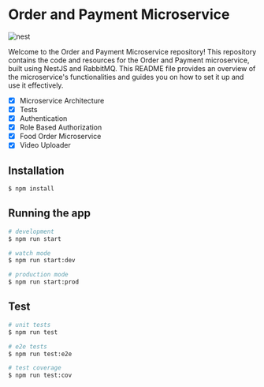 # Order and Payment Microservice

![nest](https://github.com/shuklaritvik06/order-and-gridfs/assets/72812470/f96667a0-acaf-458b-a445-95a70171323b)

Welcome to the Order and Payment Microservice repository! This repository contains the code and resources for the Order and Payment microservice, built using NestJS and RabbitMQ. This README file provides an overview of the microservice's functionalities and guides you on how to set it up and use it effectively.

- [x] Microservice Architecture
- [x] Tests
- [x] Authentication
- [x] Role Based Authorization
- [x] Food Order Microservice
- [x] Video Uploader

## Installation

```bash
$ npm install
```

## Running the app

```bash
# development
$ npm run start

# watch mode
$ npm run start:dev

# production mode
$ npm run start:prod
```

## Test

```bash
# unit tests
$ npm run test

# e2e tests
$ npm run test:e2e

# test coverage
$ npm run test:cov
```
